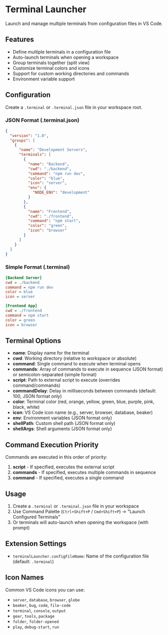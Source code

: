 # Terminal Launcher

Launch and manage multiple terminals from configuration files in VS Code.

## Features

- Define multiple terminals in a configuration file
- Auto-launch terminals when opening a workspace
- Group terminals together (split view)
- Customize terminal colors and icons
- Support for custom working directories and commands
- Environment variable support

## Configuration

Create a `.terminal` or `.terminal.json` file in your workspace root.

### JSON Format (.terminal.json)

```json
{
  "version": "1.0",
  "groups": [
    {
      "name": "Development Servers",
      "terminals": [
        {
          "name": "Backend",
          "cwd": "./backend",
          "command": "npm run dev",
          "color": "blue",
          "icon": "server",
          "env": {
            "NODE_ENV": "development"
          }
        },
        {
          "name": "Frontend",
          "cwd": "./frontend",
          "command": "npm start",
          "color": "green",
          "icon": "browser"
        }
      ]
    }
  ]
}
```

### Simple Format (.terminal)

```ini
[Backend Server]
cwd = ./backend
command = npm run dev
color = blue
icon = server

[Frontend App]
cwd = ./frontend
command = npm start
color = green
icon = browser
```

## Terminal Options

- **name**: Display name for the terminal
- **cwd**: Working directory (relative to workspace or absolute)
- **command**: Single command to execute when terminal opens
- **commands**: Array of commands to execute in sequence (JSON format) or semicolon-separated (simple format)
- **script**: Path to external script to execute (overrides command/commands)
- **commandDelay**: Delay in milliseconds between commands (default: 100, JSON format only)
- **color**: Terminal color (red, orange, yellow, green, blue, purple, pink, black, white)
- **icon**: VS Code icon name (e.g., server, browser, database, beaker)
- **env**: Environment variables (JSON format only)
- **shellPath**: Custom shell path (JSON format only)
- **shellArgs**: Shell arguments (JSON format only)

## Command Execution Priority

Commands are executed in this order of priority:
1. **script** - If specified, executes the external script
2. **commands** - If specified, executes multiple commands in sequence
3. **command** - If specified, executes a single command

## Usage

1. Create a `.terminal` or `.terminal.json` file in your workspace
2. Use Command Palette (`Ctrl+Shift+P` / `Cmd+Shift+P`) → "Launch Configured Terminals"
3. Or terminals will auto-launch when opening the workspace (with prompt)

## Extension Settings

- `terminalLauncher.configFileName`: Name of the configuration file (default: `.terminal`)

## Icon Names

Common VS Code icons you can use:
- `server`, `database`, `browser`, `globe`
- `beaker`, `bug`, `code`, `file-code`
- `terminal`, `console`, `output`
- `gear`, `tools`, `package`
- `folder`, `folder-opened`
- `play`, `debug-start`, `run`